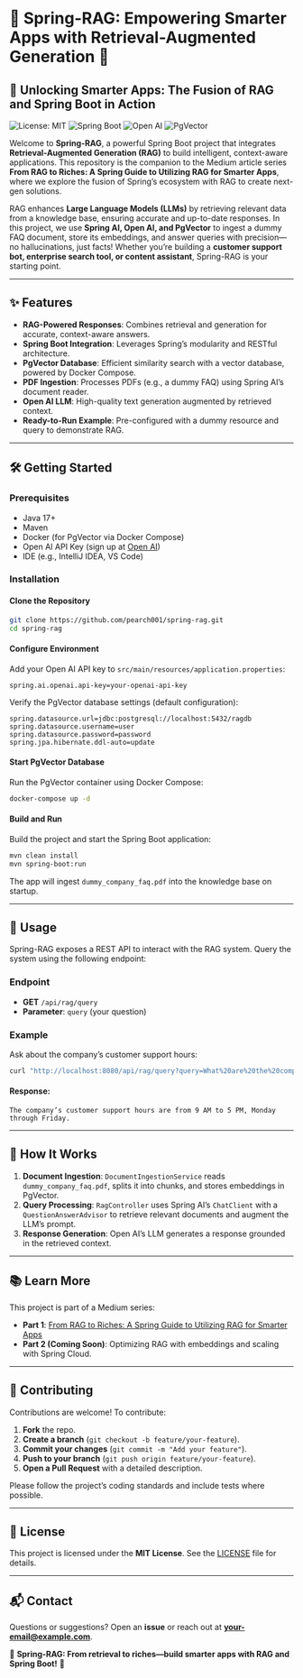 # 🌱 Spring-RAG: Empowering Smarter Apps with Retrieval-Augmented Generation 🤖

## 🚀 Unlocking Smarter Apps: The Fusion of RAG and Spring Boot in Action

![License: MIT](https://img.shields.io/badge/License-MIT-yellow.svg)
![Spring Boot](https://img.shields.io/badge/Spring%20Boot-3.2.4-brightgreen.svg)
![Open AI](https://img.shields.io/badge/Open%20AI-API-blue.svg)
![PgVector](https://img.shields.io/badge/PgVector-Vector%20DB-orange.svg)

Welcome to **Spring-RAG**, a powerful Spring Boot project that integrates **Retrieval-Augmented Generation (RAG)** to build intelligent, context-aware applications. This repository is the companion to the Medium article series **From RAG to Riches: A Spring Guide to Utilizing RAG for Smarter Apps**, where we explore the fusion of Spring’s ecosystem with RAG to create next-gen solutions.

RAG enhances **Large Language Models (LLMs)** by retrieving relevant data from a knowledge base, ensuring accurate and up-to-date responses. In this project, we use **Spring AI, Open AI, and PgVector** to ingest a dummy FAQ document, store its embeddings, and answer queries with precision—no hallucinations, just facts! Whether you’re building a **customer support bot, enterprise search tool, or content assistant**, Spring-RAG is your starting point.

---

## ✨ Features

- **RAG-Powered Responses**: Combines retrieval and generation for accurate, context-aware answers.
- **Spring Boot Integration**: Leverages Spring’s modularity and RESTful architecture.
- **PgVector Database**: Efficient similarity search with a vector database, powered by Docker Compose.
- **PDF Ingestion**: Processes PDFs (e.g., a dummy FAQ) using Spring AI’s document reader.
- **Open AI LLM**: High-quality text generation augmented by retrieved context.
- **Ready-to-Run Example**: Pre-configured with a dummy resource and query to demonstrate RAG.

---

## 🛠️ Getting Started

### Prerequisites

- Java 17+  
- Maven  
- Docker (for PgVector via Docker Compose)  
- Open AI API Key (sign up at [Open AI](https://openai.com))  
- IDE (e.g., IntelliJ IDEA, VS Code)

### Installation

#### Clone the Repository  
```bash
git clone https://github.com/pearch001/spring-rag.git
cd spring-rag
```

#### Configure Environment  
Add your Open AI API key to `src/main/resources/application.properties`:  
```properties
spring.ai.openai.api-key=your-openai-api-key
```
Verify the PgVector database settings (default configuration):  
```properties
spring.datasource.url=jdbc:postgresql://localhost:5432/ragdb
spring.datasource.username=user
spring.datasource.password=password
spring.jpa.hibernate.ddl-auto=update
```

#### Start PgVector Database  
Run the PgVector container using Docker Compose:  
```bash
docker-compose up -d
```

#### Build and Run  
Build the project and start the Spring Boot application:  
```bash
mvn clean install
mvn spring-boot:run
```
The app will ingest `dummy_company_faq.pdf` into the knowledge base on startup.

---

## 🚀 Usage

Spring-RAG exposes a REST API to interact with the RAG system. Query the system using the following endpoint:

### Endpoint
- **GET** `/api/rag/query`  
- **Parameter**: `query` (your question)

### Example
Ask about the company’s customer support hours:  
```bash
curl "http://localhost:8080/api/rag/query?query=What%20are%20the%20company’s%20customer%20support%20hours?"
```
#### Response:
```
The company’s customer support hours are from 9 AM to 5 PM, Monday through Friday.
```

---

## 🧠 How It Works

1. **Document Ingestion**: `DocumentIngestionService` reads `dummy_company_faq.pdf`, splits it into chunks, and stores embeddings in PgVector.
2. **Query Processing**: `RagController` uses Spring AI’s `ChatClient` with a `QuestionAnswerAdvisor` to retrieve relevant documents and augment the LLM’s prompt.
3. **Response Generation**: Open AI’s LLM generates a response grounded in the retrieved context.

---

## 📚 Learn More

This project is part of a Medium series:

- **Part 1**: [From RAG to Riches: A Spring Guide to Utilizing RAG for Smarter Apps](https://medium.com/@kasimoluwasegun/from-rag-to-riches-a-spring-guide-to-utilizing-rag-for-smarter-apps-32021b0f5fe6)
- **Part 2 (Coming Soon)**: Optimizing RAG with embeddings and scaling with Spring Cloud.

---

## 🤝 Contributing

Contributions are welcome! To contribute:

1. **Fork** the repo.
2. **Create a branch** (`git checkout -b feature/your-feature`).
3. **Commit your changes** (`git commit -m "Add your feature"`).
4. **Push to your branch** (`git push origin feature/your-feature`).
5. **Open a Pull Request** with a detailed description.

Please follow the project’s coding standards and include tests where possible.

---

## 📜 License

This project is licensed under the **MIT License**. See the [LICENSE](LICENSE) file for details.

---

## 📬 Contact

Questions or suggestions? Open an **issue** or reach out at **your-email@example.com**.

🌟 **Spring-RAG: From retrieval to riches—build smarter apps with RAG and Spring Boot!** 🌟

